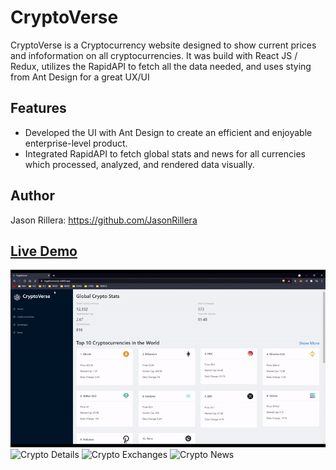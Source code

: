 # CryptoVerse

CryptoVerse is a Cryptocurrency website designed to show current prices and infoformation on all cryptocurrencies. It was build with React JS / Redux, utilizes the RapidAPI to fetch all the data needed, and uses stying from Ant Design for a great UX/UI

## Features

- Developed the UI with Ant Design to create an efficient and enjoyable enterprise-level product.
- Integrated RapidAPI to fetch global stats and news for all currencies which processed, analyzed, and rendered data visually.

## Author

Jason Rillera: https://github.com/JasonRillera

## [Live Demo](https://cryptouniverse.netlify.app/)

![Home](./public/cvHome.gif)
![Crypto Details](cvDetails.gif)
![Crypto Exchanges](cvExchanges.gif)
![Crypto News](cvNews.gif)

